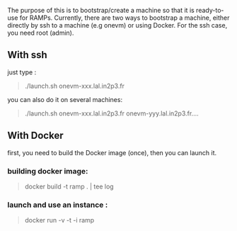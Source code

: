 The purpose of this is to bootstrap/create a machine so that it is ready-to-use for RAMPs.
Currently, there are two ways to bootstrap a machine, either directly by ssh to a machine 
(e.g onevm) or using Docker. For the ssh case, you need root (admin).

## With ssh

just type :

> ./launch.sh onevm-xxx.lal.in2p3.fr

you can also do it on several machines:


> ./launch.sh onevm-xxx.lal.in2p3.fr onevm-yyy.lal.in2p3.fr....

##  With Docker

first, you need to build the Docker image (once), then you can launch it.

### building docker image:

> docker build -t ramp . | tee log

### launch and use an instance :

> docker run -v -t -i ramp
